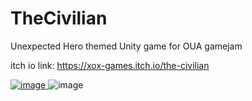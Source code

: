 # TheCivilian
 Unexpected Hero themed Unity game for OUA gamejam

 itch io link: https://xox-games.itch.io/the-civilian

[![image](https://github.com/RyzinGit/TheCivilian/assets/34654101/4e738372-8320-4b42-b1b0-093f1f90228d)
](https://github.com/10urgke/OUABootcamp)
![image](https://github.com/RyzinGit/TheCivilian/assets/34654101/701f6b80-8302-4724-a828-90713be0bcec)
